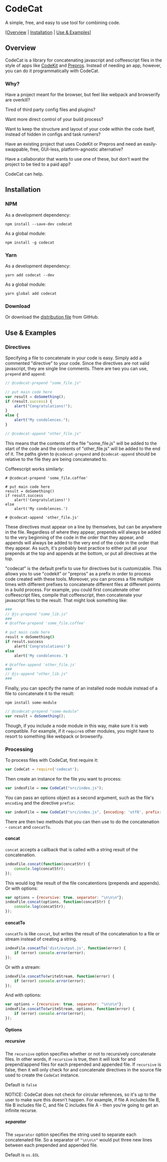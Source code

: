 # CodeCat

A simple, free, and easy to use tool for combining code.

[[Overview](#overview) | [Installation](#installation) | [Use & Examples](#use--examples)]


## Overview

CodeCat is a library for concatenating javascript and coffeescript files in the style of apps like [CodeKit](https://codekitapp.com/) 
and [Prepros](https://prepros.io/). Instead of needing an app, however, you can do it programmatically with CodeCat.

### Why?

Have a project meant for the browser, but feel like webpack and browserify are overkill?

Tired of third party config files and plugins?

Want more direct control of your build process?

Want to keep the structure and layout of your code within the code itself, instead of hidden in configs and task runners?
 
Have an existing project that uses CodeKit or Prepros and need an easily-swappable, free, GUI-less, platform-agnostic alternative?

Have a callaborator that wants to use one of these, but don't want the project to be tied to a paid app?

CodeCat can help.


## Installation

### NPM
As a development dependency:

`npm install --save-dev codecat`

As a global module:

`npm install -g codecat`

### Yarn
As a development dependency:

`yarn add codecat --dev`

As a global module:

`yarn global add codecat`

### Download

Or download the [distribution file](https://raw.githubusercontent.com/romancow/codecat/master/dist/codecat.js) from GitHub.


## Use & Examples

### Directives
Specifying a file to concatenate in your code is easy. Simply add a commented "directive" to your code. Since the directives are not 
valid javascript, they are single line comments. There are two you can use, `prepend` and `append`:

```javascript
// @codecat-prepend "some_file.js"

// put main code here
var result = doSomething();
if (result.success) {
	alert("Congratulations!");
}
else {
	alert("My condolences.");
}

// @codecat-append "other_file.js"
```

This means that the contents of the file "some\_file.js" will be added to the start of the code and the contents of "other\_file.js" 
will be added to the end of it. The paths given to `@codecat-prepend` and `@codecat-append` should be relative to the file they are 
being concatenated to.

Coffeescript works similarly:

```coffescript
# @codecat-prepend 'some_file.coffee'

# put main code here
result = doSomething()
if result.success
	alert('Congratulations!')
else
	alert('My condolences.')

# @codecat-append 'other_file.js'
```

These directives must appear on a line by themselves, but can be anywhere in the file. Regardless of where they appear, prepends will
always be added to the very beginning of the code in the order that they appear, and appends will always be added to the very end of
the code in the order that they appear. As such, it's probably best practice to either put all your prepends at the top and appends
at the bottom, or put all directives at the top.

"codecat" is the default prefix to use for directives but is customizable. This allows you to use "codekit" or "prepros" as a prefix
in order to process code created with these tools. Moreover, you can process a file multiple times with different prefixes to concatenate
different files at different points in a build process. For example, you could first concatenate other coffeescript files, compile that
coffeescript, then concatenate your javascript files to the result. That might look something like:

```coffeescript
###
// @js-prepend "some_lib.js"
###
# @coffee-prepend 'some_file.coffee'

# put main code here
result = doSomething()
if result.success
	alert('Congratulations!')
else
	alert('My condolences.')

# @coffee-append 'other_file.js'
###
// @js-append "other_lib.js"
###
```

Finally, you can specify the name of an installed node module instead of a file to concatenate it to the result:

`npm install some-module`

```javascript
// @codecat-prepend "some-module"
var result = doSomething();
```

Though, if you include a node module in this way, make sure it is web compatible. For example, if it `require`s
other modules, you might have to resort to something like webpack or browserify.

### Processing
To process files with CodeCat, first require it:

```javascript
var CodeCat = require('codecat');
```

Then create an instance for the file you want to process:

```javascript
var indexFile = new CodeCat("src/index.js");
```

You can pass an options object as a second argument, such as the file's `encoding` and the directive `prefix`:

```javascript
var indexFile = new CodeCat("src/index.js", {encoding: 'utf8', prefix: 'codekit'});
```

There are then two methods that you can then use to do the concatenation - `concat` and `concatTo`.

#### concat
`concat` accepts a callback that is called with a string result of the concatenation.

```javascript
indexFile.concat(function(concatStr) {
	console.log(concatStr);
});
```

This would log the result of the file concatentions (prepends and appends). Or with options:

```javascript
var options = {recursive: true, separator: "\n\n\n"};
indexFile.concat(options, function(concatStr) {
	console.log(concatStr);
});
```

#### concatTo
`concatTo` is like `concat`, but writes the result of the concatenation to a file or stream instead of
creating a string.

```javascript
indexFile.concatTo('dist/output.js', function(error) {
	if (error) console.error(error);
});
```

Or with a stream:

```javascript
indexFile.concatTo(writeStream, function(error) {
	if (error) console.error(error);
});
```

And with options:

```javascript
var options = {recursive: true, separator: "\n\n\n"};
indexFile.concatTo(writeStream, options, function(error) {
	if (error) console.error(error);
});
```

#### Options

##### recursive
The `recursive` option specifies whether or not to recursively concatenate files. In other words, if `recursive` is true,
then it will look for and prepend/append files for each prepended and appended file. If `recursive` is false, then it
will only check for and concatenate directives in the source file used to create the `CodeCat` instance.

Default is `false`

NOTICE: CodeCat does not check for circular references, so it's up to the user to make sure this doesn't happen. For example,
if file A includes file B, file B includes file C, and file C includes file A - then you're going to get an infinite recurse.

##### separator
The `separator` option specifies the string used to separate each concatenated file. So a separator of `"\n\n\n"` would put
three new lines between each prepended and appended file.

Default is `os.EOL`
